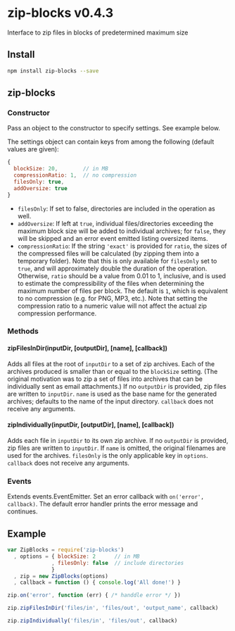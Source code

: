 # zip-blocks v0.4.3

Interface to zip files in blocks of predetermined maximum size


## Install

```bash
npm install zip-blocks --save
```


## zip-blocks

### Constructor

Pass an object to the constructor to specify settings. See example below.

The settings object can contain keys from among the following (default values are given):
```js
{
  blockSize: 20,        // in MB
  compressionRatio: 1,  // no compression
  filesOnly: true,
  addOversize: true
}
```

- `filesOnly`: If set to false, directories are included in the operation as well.
- `addOversize`: If left at `true`, individual files/directories exceeding the maximum block size will be added to individual archives; for `false`, they will be skipped and an error event emitted listing oversized items. 
- `compressionRatio`: If the string `'exact'` is provided for `ratio`, the sizes of the compressed files will be calculated (by zipping them into a temporary folder). Note that this is only available for `filesOnly` set to `true`, and will approximately double the duration of the operation. Otherwise, `ratio` should be a value from 0.01 to 1, inclusive, and is used to estimate the compressibility of the files when determining the maximum number of files per block. The default is `1`, which is equivalent to no compression (e.g. for PNG, MP3, etc.). Note that setting the compression ratio to a numeric value will not affect the actual zip compression performance.

### Methods

#### zipFilesInDir(inputDir, [outputDir], [name], [callback])

Adds all files at the root of `inputDir` to a set of zip archives. Each of the archives produced is smaller than or equal to the `blockSize` setting. (The original motivation was to zip a set of files into archives that can be individually sent as email attachments.) If no `outputDir` is provided, zip files are written to `inputDir`. `name` is used as the base name for the generated archives; defaults to the name of the input directory. `callback` does not receive any arguments.

#### zipIndividually(inputDir, [outputDir], [name], [callback])

Adds each file in `inputDir` to its own zip archive. If no `outputDir` is provided, zip files are written to `inputDir`. If `name` is omitted, the original filenames are used for the archives. `filesOnly` is the only applicable key in `options`. `callback` does not receive any arguments.

### Events

Extends events.EventEmitter. Set an error callback with `on('error', callback)`. The default error handler prints the error message and continues.


## Example

```js
var ZipBlocks = require('zip-blocks')
  , options = { blockSize: 2      // in MB
              , filesOnly: false  // include directories
              }
  , zip = new ZipBlocks(options)
  , callback = function () { console.log('All done!') }

zip.on('error', function (err) { /* handdle error */ })

zip.zipFilesInDir('files/in', 'files/out', 'output_name', callback)

zip.zipIndividually('files/in', 'files/out', callback)
```
